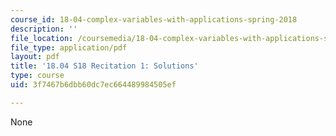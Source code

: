 ```yaml
---
course_id: 18-04-complex-variables-with-applications-spring-2018
description: ''
file_location: /coursemedia/18-04-complex-variables-with-applications-spring-2018/3f7467b6dbb60dc7ec664489984505ef_MIT18_04S18_Recit1-solutions.pdf
file_type: application/pdf
layout: pdf
title: '18.04 S18 Recitation 1: Solutions'
type: course
uid: 3f7467b6dbb60dc7ec664489984505ef

---
```

None